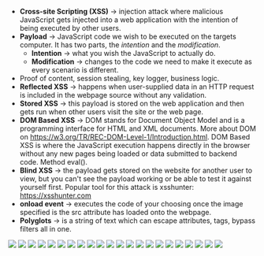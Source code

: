 - **Cross-site Scripting (XSS)** -> injection attack where malicious JavaScript gets injected into a web application with the intention of being executed by other users.
- **Payload** -> JavaScript code we wish to be executed on the targets computer. It has two parts, the *intention* and the *modification*.
	- **Intention** -> what you wish the JavaScript to actually do.
	- **Modification** -> changes to the code we need to make it execute as every scenario is different.
- Proof of content, session stealing, key logger, business logic.
- **Reflected XSS** -> happens when user-supplied data in an HTTP request is included in the webpage source without any validation.
- **Stored XSS** -> this payload is stored on the web application and then gets run when other users visit the site or the web page.
- **DOM Based XSS** -> DOM stands for Document Object Model and is a programming interface for HTML and XML documents. More about DOM on https://w3.org/TR/REC-DOM-Level-1/Introduction.html. DOM Based XSS is where the JavaScript execution happens directly in the browser without any new pages being loaded or data submitted to backend code. Method eval().
- **Blind XSS** -> the payload gets stored on the website for another user to view, but you can't see the payload working or be able to test it against yourself first. Popular tool for this attack is xsshunter: https://xsshunter.com
- **onload event** -> executes the code of your choosing once the image specified is the src attribute has loaded onto the webpage.
- **Polyglots** -> is a string of text which can escape attributes, tags, bypass filters all in one.

![](img/xss1.png)
![](img/xss2.png)
![](img/xss3.png)
![](img/xss4.png)
![](img/xss5.png)
![](img/xss6.png)
![](img/xss7.png)
![](img/xss8.png)
![](img/xss9.png)
![](img/xss10.png)
![](img/xss11.png)
![](img/xss12.png)
![](img/xss13.png)
![](img/xss14.png)
![](img/xss15.png)
![](img/xss16.png)
![](img/xss17.png)
![](img/xss18.png)
![](img/xss19.png)
![](img/xss20.png)
![](img/xss21.png)
![](img/xss22.png)